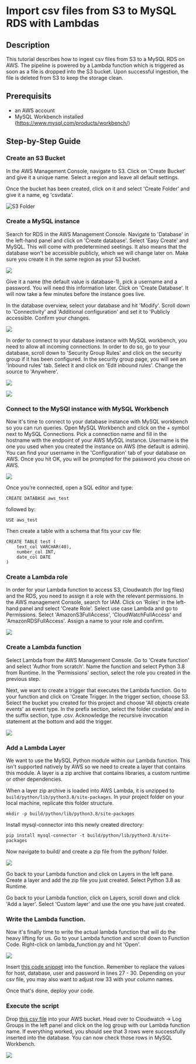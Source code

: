 # Import csv files from S3 to MySQL RDS with Lambdas

## Description

This tutorial describes how to ingest csv files from S3 to a MySQL RDS on AWS. The pipeline is powered by a Lambda function which is triggered as soon as a file is dropped into the S3 bucket. Upon successful ingestion, the file is deleted from S3 to keep the storage clean.

## Prerequisits

- an AWS account
- MySQL Workbench installed (https://www.mysql.com/products/workbench/)

## Step-by-Step Guide

### Create an S3 Bucket

In the AWS Management Console, navigate to S3. Click on 'Create Bucket' and give it a unique name. Select a region and leave all default settings.

Once the bucket has been created, click on it and select 'Create Folder' and give it a name, eg 'csvdata'.

![S3 Folder](https://raw.githubusercontent.com/lb930/AWS/main/S3%20to%20MySQL%20RDS/Screenshots/s3_folder.PNG)

### Create a MySQL instance

Search for RDS in the AWS Management Console. Navigate to 'Database' in the left-hand panel and click on 'Create database'. Select 'Easy Create' and MySQL. This will come with predetermined seetings. It also means that the database won't be accessible publicly, which we will change later on. Make sure you create it in the same region as your S3 bucket.

![](https://raw.githubusercontent.com/lb930/AWS/main/S3%20to%20MySQL%20RDS/Screenshots/mysql_aws.PNG)

Give it a name (the default value is database-1), pick a username and a password. You will need this information later. Click on 'Create Database'. It will now take a few minutes before the instance goes live.

In the database overview, select your database and hit 'Modify'. Scroll down to 'Connectivity' and 'Additional configuration' and set it to 'Publicly accessible. Confirm your changes.

![](https://raw.githubusercontent.com/lb930/AWS/main/S3%20to%20MySQL%20RDS/Screenshots/public_access.PNG)

In order to connect to your database instance with MySQL workbench, you need to allow all incoming connections. In order to do so, go to your database, scroll down to 'Security Group Rules' and click on the security group if it has been configured. In the security group page, you will see an 'Inbound rules' tab. Select it and click on 'Edit inbound rules'. Change the source to 'Anywhere'.

![](https://raw.githubusercontent.com/lb930/AWS/main/S3%20to%20MySQL%20RDS/Screenshots/inbound_rules.PNG)

![](https://raw.githubusercontent.com/lb930/AWS/main/S3%20to%20MySQL%20RDS/Screenshots/anywhere.PNG)

### Connect to the MySQl instance with MySQL Workbench

Now it's time to connect to your database instance with MySQL workbench so you can run queries. Open MySQL Workbench and click on the + symbol next to MySQL Connections. Pick a connection name and fill in the hostname with the endpoint of your AWS MySQL instance. Username is the one you used when you created the instance on AWS (the default is admin). You can find your username in the 'Configuration' tab of your database on AWS. Once you hit OK, you will be prompted for the password you chose on AWS.

![](https://raw.githubusercontent.com/lb930/AWS/main/S3%20to%20MySQL%20RDS/Screenshots/workbench.PNG)

Once you’re connected, open a SQL editor and type:

```
CREATE DATABASE aws_test
```

followed by:

```
USE aws_test
```

Then create a table with a schema that fits your csv file:

```
CREATE TABLE test (
    text_col VARCHAR(40),
    number_col INT,
    date_col DATE
)
```

### Create a Lambda role

In order for your Lambda function to access S3, Cloudwatch (for log files) and the RDS, you need to assign it a role with the relevant permissions. In the AWS management Console, search for IAM. Click on 'Roles' in the left-hand panel and select 'Create Role'. Select use case Lambda and go to Permissions. Select 'AmazonS3FullAccess', 'CloudWatchFullAccess' and 'AmazonRDSFullAccess'. Assign a name to your role and confirm.

![](https://raw.githubusercontent.com/lb930/AWS/main/S3%20to%20MySQL%20RDS/Screenshots/lambda_role.PNG)

### Create a Lambda function

Select Lambda from the AWS Management Console. Go to 'Create function' and select 'Author from scratch'. Name the function and select Python 3.8 from Runtime. In the 'Permissions' section, select the role you created in the previous step.

Next, we want to create a trigger that executes the Lambda function. Go to your function and click on 'Create Trigger. In the trigger section, choose S3. Select the bucket you created for this project and choose 'All objects create events' as  event type. In the prefix section, select the folder csvdata/ and in the suffix section, type .csv. Acknowledge the recursive invocation statement at the bottom and add the trigger.

![](https://raw.githubusercontent.com/lb930/AWS/main/S3%20to%20MySQL%20RDS/Screenshots/lambda_function.PNG)

### Add a Lambda Layer

We want to use the MySQL Python module within our Lambda function. This isn't supported natively by AWS so we need to create a layer that contains this module. A layer is a zip archive that contains libraries, a custom runtime or other dependencies.

When a layer zip archive is loaded into AWS Lambda, it is unzipped to ```build/python/lib/python3.8/site-packages```. In your project folder on your local machine, replicate this folder structure.

```mkdir -p build/python/lib/python3.8/site-packages```

Install mysql-connector into this newly created directory:

```pip install mysql-connector -t build/python/lib/python3.8/site-packages```

Now navigate to build/ and create a zip file from the python/ folder.

![](https://raw.githubusercontent.com/lb930/AWS/main/S3%20to%20MySQL%20RDS/Screenshots/zipfile.PNG)

Go back to your Lambda function and click on Layers in the left pane. Create a layer and add the zip file you just created. Select Python 3.8 as Runtime.

Go back to your Lambda function, click on Layers, scroll down and click 'Add a layer'. Select 'Custom layer' and use the one you have just created. 

### Write the Lambda function.

Now it's finally time to write the actual lambda function that will do the heavy lifting for us. Go to your Lambda function and scroll down to Function Code. Right-click on lambda_function.py and hit 'Open'. 

![](https://raw.githubusercontent.com/lb930/AWS/main/S3%20to%20MySQL%20RDS/Screenshots/code.PNG)

Insert [this code snippet](https://github.com/lb930/AWS/blob/main/S3%20to%20MySQL%20RDS/s3_to_mysql.py) into the function. Remember to replace the values for host, database, user and password in lines 27 - 30. Depending on your csv file, you may also want to adjust row 33 with your column names.

Once that's done, deploy your code.

### Execute the script

Drop [this csv file](https://github.com/lb930/AWS/blob/main/S3%20to%20MySQL%20RDS/aws_test_3.csv) into your AWS bucket. Head over to Cloudwatch -> Log Groups in the left panel and click on the log group with our Lambda function name. If everything worked, you should see that 3 rows were successfully inserted into the database. You can now check those rows in MySQL Workbench.

![](https://raw.githubusercontent.com/lb930/AWS/main/S3%20to%20MySQL%20RDS/Screenshots/cloudwatch.PNG)

